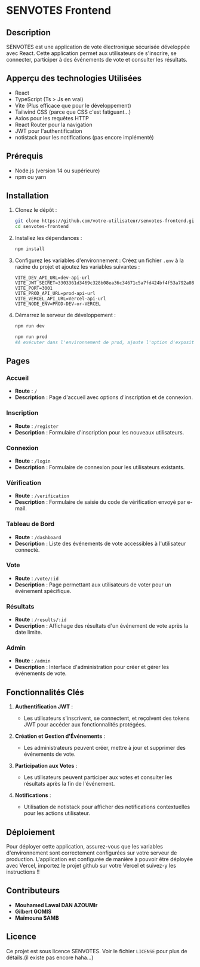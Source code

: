 # SENVOTES Frontend

## Description
SENVOTES est une application de vote électronique sécurisée développée avec React. Cette application permet aux utilisateurs de s'inscrire, se connecter, participer à des événements de vote et consulter les résultats.

## Apperçu des technologies Utilisées
- React
- TypeScript (Ts > Js en vrai)
- Vite (Plus efficace que pour le développement)
- Tailwind CSS (parce que CSS c'est fatiguant...)
- Axios pour les requêtes HTTP
- React Router pour la navigation
- JWT pour l'authentification
- notistack pour les notifications (pas encore implémenté)

## Prérequis
- Node.js (version 14 ou supérieure)
- npm ou yarn

## Installation

1. Clonez le dépôt :
   ```sh
   git clone https://github.com/votre-utilisateur/senvotes-frontend.git
   cd senvotes-frontend
   ```

2. Installez les dépendances :
   ```sh
   npm install
   ```

3. Configurez les variables d'environnement :
   Créez un fichier `.env` à la racine du projet et ajoutez les variables suivantes :
   ```env
   VITE_DEV_API_URL=dev-api-url
   VITE_JWT_SECRET=3303361d3469c328b08ea36c34671c5a7fd424bf4f53a792a08b6e6639e55539
   VITE_PORT=3001   
   VITE_PROD_API_URL=prod-api-url
   VITE_VERCEL_API_URL=Vercel-api-url
   VITE_NODE_ENV=PROD-DEV-or-VERCEL
   ```

4. Démarrez le serveur de développement :
   ```sh
   npm run dev
   ```
   ```sh
   npm run prod
   #A exécuter dans l'environnement de prod, ajoute l'option d'exposition du serveur 
   ```
   

## Pages

### Accueil
- **Route** : `/`
- **Description** : Page d'accueil avec options d'inscription et de connexion.

### Inscription
- **Route** : `/register`
- **Description** : Formulaire d'inscription pour les nouveaux utilisateurs.

### Connexion
- **Route** : `/login`
- **Description** : Formulaire de connexion pour les utilisateurs existants.

### Vérification
- **Route** : `/verification`
- **Description** : Formulaire de saisie du code de vérification envoyé par e-mail.

### Tableau de Bord
- **Route** : `/dashboard`
- **Description** : Liste des événements de vote accessibles à l'utilisateur connecté.

### Vote
- **Route** : `/vote/:id`
- **Description** : Page permettant aux utilisateurs de voter pour un événement spécifique.

### Résultats
- **Route** : `/results/:id`
- **Description** : Affichage des résultats d'un événement de vote après la date limite.

### Admin
- **Route** : `/admin`
- **Description** : Interface d'administration pour créer et gérer les événements de vote.

## Fonctionnalités Clés

1. **Authentification JWT** :
   - Les utilisateurs s'inscrivent, se connectent, et reçoivent des tokens JWT pour accéder aux fonctionnalités protégées.

2. **Création et Gestion d'Événements** :
   - Les administrateurs peuvent créer, mettre à jour et supprimer des événements de vote.

3. **Participation aux Votes** :
   - Les utilisateurs peuvent participer aux votes et consulter les résultats après la fin de l'événement.

4. **Notifications** :
   - Utilisation de notistack pour afficher des notifications contextuelles pour les actions utilisateur.

## Déploiement

Pour déployer cette application, assurez-vous que les variables d'environnement sont correctement configurées sur votre serveur de production. L'application est configurée de manière à pouvoir être déployée avec Vercel, importez le projet github sur votre Vercel et suivez-y les instructions !!

## Contributeurs
- **Mouhamed Lawal DAN AZOUMIr**
- **Gilbert GOMIS**
- **Maïmouna SAMB**

## Licence
Ce projet est sous licence SENVOTES. Voir le fichier `LICENSE` pour plus de détails.(il existe pas encore haha...)
